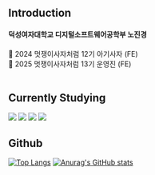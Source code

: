 
## Introduction
#### 덕성여자대학교 디지털소프트웨어공학부 노진경
📍 2024 멋쟁이사자처럼 12기 아기사자 (FE) <br>
📍 2025 멋쟁이사자처럼 13기 운영진 (FE)<br><br>

## Currently Studying
<img src="https://img.shields.io/badge/Python-3776AB?style=for-the-badge&logo=Python&logoColor=white">  <img src="https://img.shields.io/badge/HTML5-E34F26?style=for-the-badge&logo=HTML5&logoColor=white">
<img src="https://img.shields.io/badge/CSS3-1572B6?style=for-the-badge&logo=CSS3&logoColor=white">
<img src="https://img.shields.io/badge/JavaScript-F7DF1E?style=for-the-badge&logo=JavaScript&logoColor=white">
<br>

## Github
[![Top Langs](https://github-readme-stats.vercel.app/api/top-langs/?username=yeon-yeon1)](https://github.com/anuraghazra/github-readme-stats)
[![Anurag's GitHub stats](https://github-readme-stats.vercel.app/api?username=yeon-yeon1)](https://github.com/anuraghazra/github-readme-stats)
